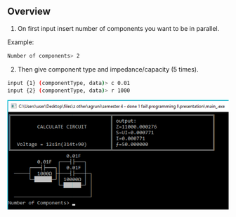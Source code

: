 
## Overview

1. On first input insert number of components you want to be in parallel.

Example:
```sh
Number of components> 2
```

2. Then give component type and impedance/capacity (5 times).

```sh
input {1} (componentType, data)> c 0.01
input {2} (componentType, data)> r 1000
```


![alt text](https://raw.githubusercontent.com/GiorgiR2/Electrical-Circuits-in-ASCII/main/Picture1.png)

